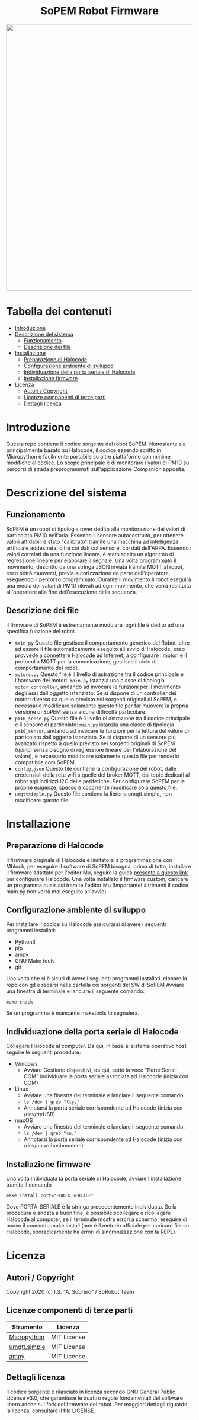 <h1 align="center">SoPEM Robot Firmware</h1>
<div align="center">
<img widht="720" height="720" src="images/robot_p.png">
</div>

# Tabella dei contenuti

- [Introduzione](#introduzione)
- [Descrizione del sistema](#descrizione-del-sistema)
	- [Funzionamento](#funzionamento)
	- [Descrizione dei file](#descrizione-dei-file)
- [Installazione](#installazione)
  - [Preparazione di Halocode](#preparazione-di-halocode)
  - [Configurazione ambiente di sviluppo](#configurazione-ambiente-di-sviluppo)
  - [Individuazione della porta seriale di Halocode](#individuazione-della-porta-seriale-di-halocode)
  - [Installazione firmware](#installazione-firmware)
- [Licenza](#licenza)
  - [Autori / Copyright](#autori--copyright)
  - [Licenze componenti di terze parti](#licenze-componenti-di-terze-parti)
  - [Dettagli licenza](#dettagli-licenza)

# Introduzione
Questa repo contiene il codice sorgente del robot SoPEM. 
Nonostante sia principalmente basato su Halocode, il codice essendo scritto in Micropython è facilmente portabile su altre piattaforme con minime modifiche al codice.
Lo scopo principale è di monitorare i valori di PM10 su percorsi di strada preprogrammati sull'applicazione Companion apposita.
# Descrizione del sistema
## Funzionamento
SoPEM è un robot di tipologia rover dedito alla monitorazione dei valori di particolato PM10 nell'aria. Essendo il sensore autocostruito, per ottenere valori affidabili è stato "calibrato" tramite una macchina ad intelligenza artificiale addestrata, oltre coi dati col sensore, coi dati dell'ARPA. Essendo i valori correlati da una funzione lineare, è stato scelto un algoritmo di regressione lineare per elaborare il segnale.
Una volta programmato il movimento, descritto da una stringa JSON inviata tramite MQTT al robot, esso potrà muoversi, previa autorizzazione da parte dell'operatore, eseguendo il percorso programmato. Durante il movimento il robot eseguirà una media dei valori di PM10 rilevati ad ogni movimento, che verrà restituita all'operatore alla fine dell'esecuzione della sequenza.
## Descrizione dei file
Il firmware di SoPEM è estremamente modulare, ogni file è dedito ad una specifica funzione del robot.
 - `main.py`
Questo file gestisce il comportamento generico del Robot, oltre ad essere il file automaticamente eseguito all'avvio di Halocode, esso provvede a connettere Halocode ad Internet, a configurare i motori e il protocollo MQTT per la comunicazione, gestisce il ciclo di comportamento del robot.
- `motors.py`
Questo file è il livello di astrazione tra il codice principale e l'hardware dei motori: `main.py` istanzia una classe di tipologia `motor_controller`, andando ad invocare le funzioni per il movimento degli assi dall'oggetto istanziato.
Se si dispone di un controller dei motori diverso da quello previsto nei sorgenti originali di SoPEM, è necessario modificare solamente questo file per far muovere la propria versione di SoPEM senza alcuna difficoltà particolare.
- `pm10_sense.py`
Questo file è il livello di astrazione tra il codice principale e il sensore di particolato: `main.py` istanzia una classe di tipologia `pm10_sensor`, andando ad invocare le funzioni per la lettura del valore di particolato dall'oggetto istanziato. 
Se si dispone di un sensore più avanzato rispetto a quello previsto nei sorgenti originali di SoPEM (quindi senza bisogno di regressiore lineare per l'elaborazione del valore), è necessario modificare solamente questo file per renderlo compatibile com SoPEM.
- `config.json`
Questo file contiene la configurazione del robot, dalle credenziali della rete wifi a quelle del broker MQTT, dai topic dedicati al robot agli indirizzi I2C delle periferiche. Per configurare SoPEM per le proprie esigenze, spesso è occorrente modificare solo questo file.
- `umqttsimple.py`
Questo file contiene la libreria umqtt.simple, non modificare questo file.

# Installazione
## Preparazione di Halocode
Il firmware originale di Halocode è limitato alla programmazione con Mblock, per eseguire il software di SoPEM bisogna, prima di tutto, installare il firmware adattato per l'editor Mu, seguire la guida [presente a questo link](http://docs.makeblock.com/halocode/en/tutorials/use-python-mu.html) per configurare Halocode.
Una volta installato il firmware custom, caricare un programma qualsiasi tramite l'editor Mu (Importante! altrimenti il codice main.py non verrà mai eseguito all'avvio)

## Configurazione ambiente di sviluppo
Per installare il codice su Halocode assicurarsi di avere i seguenti programmi installati:

 - Python3
 - pip
 - ampy
 - GNU Make tools
 - git

Una volta che si è sicuri di avere i seguenti programmi installati, clonare la repo con git e recarsi nella cartella coi sorgenti del SW di SoPEM
Avviare una finestra di terminale e lanciare il seguente comando:

    make check

Se un programma è mancante maketools lo segnalerà.
## Individuazione della porta seriale di Halocode
Collegare Halocode al computer.
Da qui, in base al sistema operativo host seguire le seguenti procedure:

- Windows
	- Avviare Gestione dispositivi, da qui, sotto la voce "Porte Seriali COM" individuare la porta seriale associata ad Halocode (inizia con COM)
- Linux
	- Avviare una finestra del terminale e lanciare il seguente comando:
	- `ls /dev | grep "tty."`
	- Annotarsi la porta seriale corrispondente ad Halocode (inizia con /dev/ttyUSB)
- macOS
	- Avviare una finestra del terminale e lanciare il seguente comando:
	- `ls /dev | grep "cu."`
	- Annotarsi la porta seriale corrispondente ad Halocode (inizia con /dev/cu.wchusbmodem)

## Installazione firmware
 Una volta individuata la porta seriale di Halocode, avviare l'installazione tramite il comando

    make install port="PORTA_SERIALE"

Dove PORTA_SERIALE è la stringa precedentemente individuata.
Se la procedura è andata a buon fine, è possibile scollegare e ricollegare Halocode al computer, se il terminale mostra errori a schermo, eseguire di nuovo il comando make install (non è il metodo ufficiale per caricare file su Halocode, sporadicamente ha errori di sincronizzazione con la REPL).
# Licenza
## Autori / Copyright
Copyright 2020 (c) I.S. "A. Sobrero" / SoRobot Team
## Licenze componenti di terze parti
| Strumento   | Licenza      |
|-------------|--------------|
| [Micropython](https://github.com/micropython/micropython)     | MIT License |
| [umqtt.simple](https://github.com/micropython/micropython-lib/tree/master/umqtt.simple) | MIT License  |
| [ampy](https://github.com/scientifichackers/ampy) | MIT License  |
## Dettagli licenza
Il codice sorgente è rilasciato in licenza secondo GNU General Public License v3.0, che garantisce le quattro regole fondamentali del software libero anche sui fork del firmware del robot.
Per maggiori dettagli riguardo la licenza, consultare il file [LICENSE](LICENSE).


